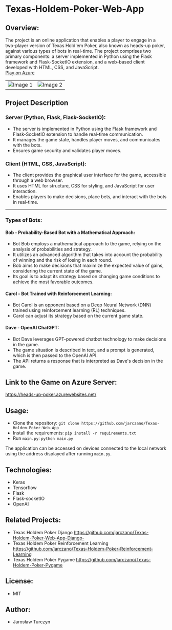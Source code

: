 # Texas-Holdem-Poker-Web-App

## Overview:
The project is an online application that enables a player to engage in a two-player version of Texas Hold'em Poker, also known as heads-up poker, against various types of bots in real-time. The project comprises two primary components: a server implemented in Python using the Flask framework and Flask-SocketIO extension, and a web-based client developed with HTML, CSS, and JavaScript.  
[Play on Azure](https://heads-up-poker.azurewebsites.net/)

<table>
    <td><img src="https://github.com/jarczano/Texas-Holdem-Poker-Web-App/assets/107764304/255d54ed-fca7-48c4-b082-7deae1cd3904" alt="Image 1"></td>
    <td><img src="https://github.com/jarczano/Texas-Holdem-Poker-Web-App/assets/107764304/824ed990-d39f-49ed-9e81-a5d5dfa1443c" alt="Image 2"></td>
</table>

## Project Description
### Server (Python, Flask, Flask-SocketIO):

- The server is implemented in Python using the Flask framework and Flask-SocketIO extension to handle real-time communication.
- It manages the game state, handles player moves, and communicates with the bots.
- Ensures game security and validates player moves.

### Client (HTML, CSS, JavaScript):

- The client provides the graphical user interface for the game, accessible through a web browser.
- It uses HTML for structure, CSS for styling, and JavaScript for user interaction.
- Enables players to make decisions, place bets, and interact with the bots in real-time.

---
### Types of Bots:

#### Bob - Probability-Based Bot with a Mathematical Approach:

- Bot Bob employs a mathematical approach to the game, relying on the analysis of probabilities and strategy.
- It utilizes an advanced algorithm that takes into account the probability of winning and the risk of losing in each round.
- Bob aims to make decisions that maximize the expected value of gains, considering the current state of the game.
- Its goal is to adapt its strategy based on changing game conditions to achieve the most favorable outcomes.

#### Carol - Bot Trained with Reinforcement Learning:

- Bot Carol is an opponent based on a Deep Neural Network (DNN) trained using reinforcement learning (RL) techniques.
- Carol can adjust its strategy based on the current game state.

#### Dave - OpenAI ChatGPT:

- Bot Dave leverages GPT-powered chatbot technology to make decisions in the game.
- The game situation is described in text, and a prompt is generated, which is then passed to the OpenAI API.
- The API returns a response that is interpreted as Dave's decision in the game.

## Link to the Game on Azure Server:

https://heads-up-poker.azurewebsites.net/

## Usage:

- Clone the repository: `git clone https://github.com/jarczano/Texas-Holdem-Poker-Web-App`
- Install the requirements: `pip install -r requirements.txt`
- Run `main.py`: `python main.py`

The application can be accessed on devices connected to the local network using the address displayed after running `main.py`.  

## Technologies:
- Keras
- Tensorflow
- Flask
- Flask-socketIO
- OpenAI

## Related Projects:
- Texas Holdem Poker Django https://github.com/jarczano/Texas-Holdem-Poker-Web-App-Django-
- Texas Holdem Poker Reinforcement Learning https://github.com/jarczano/Texas-Holdem-Poker-Reinforcement-Learning
- Texas Holdem Poker Pygame https://github.com/jarczano/Texas-Holdem-Poker-Pygame
  
## License:
- MIT

## Author:
- Jarosław Turczyn

